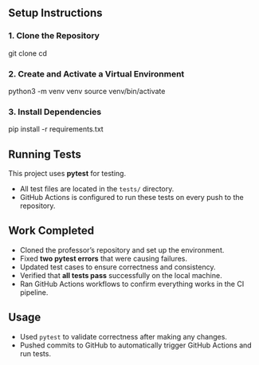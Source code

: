 ## Setup Instructions

### 1. Clone the Repository

git clone <repo-url>
cd <repo-name>

### 2. Create and Activate a Virtual Environment

python3 -m venv venv
source venv/bin/activate        

### 3. Install Dependencies

pip install -r requirements.txt

## Running Tests

This project uses **pytest** for testing.
- All test files are located in the `tests/` directory.   
- GitHub Actions is configured to run these tests on every push to the repository.  

## Work Completed

- Cloned the professor’s repository and set up the environment.  
- Fixed **two pytest errors** that were causing failures.  
- Updated test cases to ensure correctness and consistency.  
- Verified that **all tests pass** successfully on the local machine.  
- Ran GitHub Actions workflows to confirm everything works in the CI pipeline.  

##  Usage 
- Used `pytest` to validate correctness after making any changes.  
- Pushed commits to GitHub to automatically trigger GitHub Actions and run tests.  

